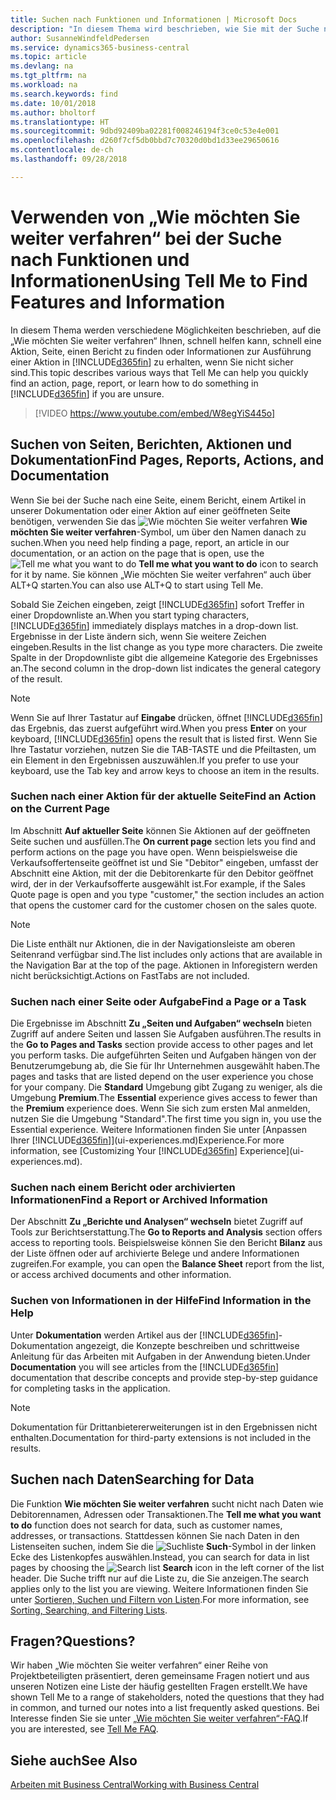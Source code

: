 ```yaml
---
title: Suchen nach Funktionen und Informationen | Microsoft Docs
description: "In diesem Thema wird beschrieben, wie Sie mit der Suche nach Aktionen, Seiten, Berichten, Dokumentation und Daten suchen können."
author: SusanneWindfeldPedersen
ms.service: dynamics365-business-central
ms.topic: article
ms.devlang: na
ms.tgt_pltfrm: na
ms.workload: na
ms.search.keywords: find
ms.date: 10/01/2018
ms.author: bholtorf
ms.translationtype: HT
ms.sourcegitcommit: 9dbd92409ba02281f008246194f3ce0c53e4e001
ms.openlocfilehash: d260f7cf5db0bbd7c70320d0bd1d33ee29650616
ms.contentlocale: de-ch
ms.lasthandoff: 09/28/2018

---
```

# <a name="using-tell-me-to-find-features-and-information"></a><span data-ttu-id="c17b6-103">Verwenden von „Wie möchten Sie weiter verfahren“ bei der Suche nach Funktionen und Informationen</span><span class="sxs-lookup"><span data-stu-id="c17b6-103">Using Tell Me to Find Features and Information</span></span>  
<span data-ttu-id="c17b6-104">In diesem Thema werden verschiedene Möglichkeiten beschrieben, auf die „Wie möchten Sie weiter verfahren“ Ihnen, schnell helfen kann, schnell eine Aktion, Seite, einen Bericht zu finden oder Informationen zur Ausführung einer Aktion in [!INCLUDE[d365fin](includes/d365fin_md.md)] zu erhalten, wenn Sie nicht sicher sind.</span><span class="sxs-lookup"><span data-stu-id="c17b6-104">This topic describes various ways that Tell Me can help you quickly find an action, page, report, or learn how to do something in [!INCLUDE[d365fin](includes/d365fin_md.md)] if you are unsure.</span></span>  

> [!VIDEO https://www.youtube.com/embed/W8egYiS445o]

## <a name="find-pages-reports-actions-and-documentation"></a><span data-ttu-id="c17b6-105">Suchen von Seiten, Berichten, Aktionen und Dokumentation</span><span class="sxs-lookup"><span data-stu-id="c17b6-105">Find Pages, Reports, Actions, and Documentation</span></span> 
<span data-ttu-id="c17b6-106">Wenn Sie bei der Suche nach eine Seite, einem Bericht, einem Artikel in unserer Dokumentation oder einer Aktion auf einer geöffneten Seite benötigen, verwenden Sie das ![Wie möchten Sie weiter verfahren](media/ui-search/search.png "Nach Seite oder Bericht suchen") **Wie möchten Sie weiter verfahren**-Symbol, um über den Namen danach zu suchen.</span><span class="sxs-lookup"><span data-stu-id="c17b6-106">When you need help finding a page, report, an article in our documentation, or an action on the page that is open, use the ![Tell me what you want to do](media/ui-search/search.png "Search for Page or Report") **Tell me what you want to do** icon to search for it by name.</span></span> <span data-ttu-id="c17b6-107">Sie können „Wie möchten Sie weiter verfahren“ auch über ALT+Q starten.</span><span class="sxs-lookup"><span data-stu-id="c17b6-107">You can also use ALT+Q to start using Tell Me.</span></span>

<span data-ttu-id="c17b6-108">Sobald Sie Zeichen eingeben, zeigt [!INCLUDE[d365fin](includes/d365fin_md.md)] sofort Treffer in einer Dropdownliste an.</span><span class="sxs-lookup"><span data-stu-id="c17b6-108">When you start typing characters, [!INCLUDE[d365fin](includes/d365fin_md.md)] immediately displays matches in a drop-down list.</span></span> <span data-ttu-id="c17b6-109">Ergebnisse in der Liste ändern sich, wenn Sie weitere Zeichen eingeben.</span><span class="sxs-lookup"><span data-stu-id="c17b6-109">Results in the list change as you type more characters.</span></span> <span data-ttu-id="c17b6-110">Die zweite Spalte in der Dropdownliste gibt die allgemeine Kategorie des Ergebnisses an.</span><span class="sxs-lookup"><span data-stu-id="c17b6-110">The second column in the drop-down list indicates the general category of the result.</span></span>   

> [!NOTE]  
>   <span data-ttu-id="c17b6-111">Wenn Sie auf Ihrer Tastatur auf **Eingabe** drücken, öffnet [!INCLUDE[d365fin](includes/d365fin_md.md)] das Ergebnis, das zuerst aufgeführt wird.</span><span class="sxs-lookup"><span data-stu-id="c17b6-111">When you press **Enter** on your keyboard, [!INCLUDE[d365fin](includes/d365fin_md.md)] opens the result that is listed first.</span></span> <span data-ttu-id="c17b6-112">Wenn Sie Ihre Tastatur vorziehen, nutzen Sie die TAB-TASTE und die Pfeiltasten, um ein Element in den Ergebnissen auszuwählen.</span><span class="sxs-lookup"><span data-stu-id="c17b6-112">If you prefer to use your keyboard, use the Tab key and arrow keys to choose an item in the results.</span></span>

### <a name="find-an-action-on-the-current-page"></a><span data-ttu-id="c17b6-113">Suchen nach einer Aktion für der aktuelle Seite</span><span class="sxs-lookup"><span data-stu-id="c17b6-113">Find an Action on the Current Page</span></span>
<span data-ttu-id="c17b6-114">Im Abschnitt **Auf aktueller Seite** können Sie Aktionen auf der geöffneten Seite suchen und ausfüllen.</span><span class="sxs-lookup"><span data-stu-id="c17b6-114">The **On current page** section lets you find and perform actions on the page you have open.</span></span> <span data-ttu-id="c17b6-115">Wenn beispielsweise die Verkaufsoffertenseite geöffnet ist und Sie "Debitor" eingeben, umfasst der Abschnitt eine Aktion, mit der die Debitorenkarte für den Debitor geöffnet wird, der in der Verkaufsofferte ausgewählt ist.</span><span class="sxs-lookup"><span data-stu-id="c17b6-115">For example, if the Sales Quote page is open and you type "customer," the section includes an action that opens the customer card for the customer chosen on the sales quote.</span></span> 

> [!NOTE]  
>   <span data-ttu-id="c17b6-116">Die Liste enthält nur Aktionen, die in der Navigationsleiste am oberen Seitenrand verfügbar sind.</span><span class="sxs-lookup"><span data-stu-id="c17b6-116">The list includes only actions that are available in the Navigation Bar at the top of the page.</span></span> <span data-ttu-id="c17b6-117">Aktionen in Inforegistern werden nicht berücksichtigt.</span><span class="sxs-lookup"><span data-stu-id="c17b6-117">Actions on FastTabs are not included.</span></span>  

### <a name="find-a-page-or-a-task"></a><span data-ttu-id="c17b6-118">Suchen nach einer Seite oder Aufgabe</span><span class="sxs-lookup"><span data-stu-id="c17b6-118">Find a Page or a Task</span></span>
<span data-ttu-id="c17b6-119">Die Ergebnisse im Abschnitt **Zu „Seiten und Aufgaben“ wechseln** bieten Zugriff auf andere Seiten und lassen Sie Aufgaben ausführen.</span><span class="sxs-lookup"><span data-stu-id="c17b6-119">The results in the **Go to Pages and Tasks** section provide access to other pages and let you perform tasks.</span></span> <span data-ttu-id="c17b6-120">Die aufgeführten Seiten und Aufgaben hängen von der Benutzerumgebung ab, die Sie für Ihr Unternehmen ausgewählt haben.</span><span class="sxs-lookup"><span data-stu-id="c17b6-120">The pages and tasks that are listed depend on the user experience you chose for your company.</span></span> <span data-ttu-id="c17b6-121">Die **Standard** Umgebung gibt Zugang zu weniger, als die Umgebung **Premium**.</span><span class="sxs-lookup"><span data-stu-id="c17b6-121">The **Essential** experience gives access to fewer than the **Premium** experience does.</span></span> <span data-ttu-id="c17b6-122">Wenn Sie sich zum ersten Mal anmelden, nutzen Sie die Umgebung "Standard".</span><span class="sxs-lookup"><span data-stu-id="c17b6-122">The first time you sign in, you use the Essential experience.</span></span> <span data-ttu-id="c17b6-123">Weitere Informationen finden Sie unter [Anpassen Ihrer [!INCLUDE[d365fin](includes/d365fin_md.md)]](ui-experiences.md)Experience.</span><span class="sxs-lookup"><span data-stu-id="c17b6-123">For more information, see [Customizing Your [!INCLUDE[d365fin](includes/d365fin_md.md)] Experience](ui-experiences.md).</span></span>

### <a name="find-a-report-or-archived-information"></a><span data-ttu-id="c17b6-124">Suchen nach einem Bericht oder archivierten Informationen</span><span class="sxs-lookup"><span data-stu-id="c17b6-124">Find a Report or Archived Information</span></span>
<span data-ttu-id="c17b6-125">Der Abschnitt **Zu „Berichte und Analysen“ wechseln** bietet Zugriff auf Tools zur Berichtserstattung.</span><span class="sxs-lookup"><span data-stu-id="c17b6-125">The **Go to Reports and Analysis** section offers access to reporting tools.</span></span> <span data-ttu-id="c17b6-126">Beispielsweise können Sie den Bericht **Bilanz** aus der Liste öffnen oder auf archivierte Belege und andere Informationen zugreifen.</span><span class="sxs-lookup"><span data-stu-id="c17b6-126">For example, you can open the **Balance Sheet** report from the list, or access archived documents and other information.</span></span>  

### <a name="find-information-in-the-help"></a><span data-ttu-id="c17b6-127">Suchen von Informationen in der Hilfe</span><span class="sxs-lookup"><span data-stu-id="c17b6-127">Find Information in the Help</span></span>
<span data-ttu-id="c17b6-128">Unter **Dokumentation** werden Artikel aus der [!INCLUDE[d365fin](includes/d365fin_md.md)]-Dokumentation angezeigt, die Konzepte beschreiben und schrittweise Anleitung für das Arbeiten mit Aufgaben in der Anwendung bieten.</span><span class="sxs-lookup"><span data-stu-id="c17b6-128">Under **Documentation** you will see articles from the [!INCLUDE[d365fin](includes/d365fin_md.md)] documentation that describe concepts and provide step-by-step guidance for completing tasks in the application.</span></span>    

> [!NOTE]  
>   <span data-ttu-id="c17b6-129">Dokumentation für Drittanbietererweiterungen ist in den Ergebnissen nicht enthalten.</span><span class="sxs-lookup"><span data-stu-id="c17b6-129">Documentation for third-party extensions is not included in the results.</span></span> 

## <a name="searching-for-data"></a><span data-ttu-id="c17b6-130">Suchen nach Daten</span><span class="sxs-lookup"><span data-stu-id="c17b6-130">Searching for Data</span></span>
<span data-ttu-id="c17b6-131">Die Funktion **Wie möchten Sie weiter verfahren** sucht nicht nach Daten wie Debitorennamen, Adressen oder Transaktionen.</span><span class="sxs-lookup"><span data-stu-id="c17b6-131">The **Tell me what you want to do** function does not search for data, such as customer names, addresses, or transactions.</span></span> <span data-ttu-id="c17b6-132">Stattdessen können Sie nach Daten in den Listenseiten suchen, indem Sie die ![Suchliste](media/ui-search/search-list.png "Suchlistensymbol") **Such**-Symbol in der linken Ecke des Listenkopfes auswählen.</span><span class="sxs-lookup"><span data-stu-id="c17b6-132">Instead, you can search for data in list pages by choosing the ![Search list](media/ui-search/search-list.png "Search list icon") **Search** icon in the left corner of the list header.</span></span> <span data-ttu-id="c17b6-133">Die Suche trifft nur auf die Liste zu, die Sie anzeigen.</span><span class="sxs-lookup"><span data-stu-id="c17b6-133">The search applies only to the list you are viewing.</span></span> <span data-ttu-id="c17b6-134">Weitere Informationen finden Sie unter [Sortieren, Suchen und Filtern von Listen](ui-enter-criteria-filters.md).</span><span class="sxs-lookup"><span data-stu-id="c17b6-134">For more information, see [Sorting, Searching, and Filtering Lists](ui-enter-criteria-filters.md).</span></span>

## <a name="questions"></a><span data-ttu-id="c17b6-135">Fragen?</span><span class="sxs-lookup"><span data-stu-id="c17b6-135">Questions?</span></span>
<span data-ttu-id="c17b6-136">Wir haben „Wie möchten Sie weiter verfahren“ einer Reihe von Projektbeteiligten präsentiert, deren gemeinsame Fragen notiert und aus unseren Notizen eine Liste der häufig gestellten Fragen erstellt.</span><span class="sxs-lookup"><span data-stu-id="c17b6-136">We have shown Tell Me to a range of stakeholders, noted the questions that they had in common, and turned our notes into a list frequently asked questions.</span></span> <span data-ttu-id="c17b6-137">Bei Interesse finden Sie sie unter [„Wie möchten Sie weiter verfahren“-FAQ](ui-search-faq.md).</span><span class="sxs-lookup"><span data-stu-id="c17b6-137">If you are interested, see [Tell Me FAQ](ui-search-faq.md).</span></span>

## <a name="see-also"></a><span data-ttu-id="c17b6-138">Siehe auch</span><span class="sxs-lookup"><span data-stu-id="c17b6-138">See Also</span></span>
[<span data-ttu-id="c17b6-139">Arbeiten mit  Business Central</span><span class="sxs-lookup"><span data-stu-id="c17b6-139">Working with Business Central</span></span>](ui-work-product.md)
